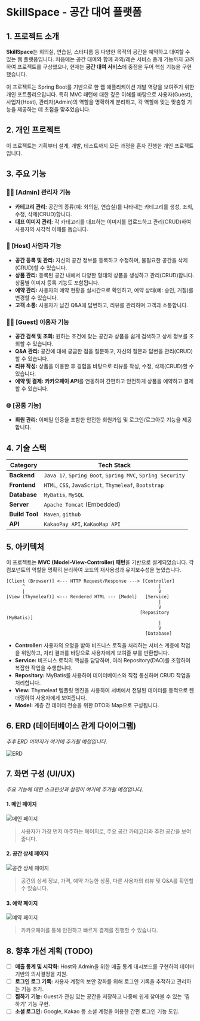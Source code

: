 # SkillSpace - 공간 대여 플랫폼

## 1. 프로젝트 소개

**SkillSpace**는 회의실, 연습실, 스터디룸 등 다양한 목적의 공간을 예약하고 대여할 수 있는 웹 플랫폼입니다. 처음에는 공간 대여와 함께 과외/레슨 서비스 중개 기능까지 고려하여 프로젝트를 구상했으나, 현재는 **공간 대여 서비스**에 중점을 두어 핵심 기능을 구현했습니다.

이 프로젝트는 Spring Boot를 기반으로 한 웹 애플리케이션 개발 역량을 보여주기 위한 개인 포트폴리오입니다. 특히 MVC 패턴에 대한 깊은 이해를 바탕으로 사용자(Guest), 사업자(Host), 관리자(Admin)의 역할을 명확하게 분리하고, 각 역할에 맞는 맞춤형 기능을 제공하는 데 초점을 맞추었습니다.

## 2. 개인 프로젝트
이 프로젝트는 기획부터 설계, 개발, 테스트까지 모든 과정을 혼자 진행한 개인 프로젝트입니다.

## 3. 주요 기능

### 👨‍💼 [Admin] 관리자 기능
- **카테고리 관리:** 공간의 종류(예: 회의실, 연습실)를 나타내는 카테고리를 생성, 조회, 수정, 삭제(CRUD)합니다.
- **대표 이미지 관리:** 각 카테고리를 대표하는 이미지를 업로드하고 관리(CRUD)하여 사용자의 시각적 이해를 돕습니다.

### 🏢 [Host] 사업자 기능
- **공간 등록 및 관리:** 자신의 공간 정보를 등록하고 수정하며, 불필요한 공간을 삭제(CRUD)할 수 있습니다.
- **상품 관리:** 등록된 공간 내에서 다양한 형태의 상품을 생성하고 관리(CRUD)합니다. 상품별 이미지 등록 기능도 포함됩니다.
- **예약 관리:** 사용자의 예약 현황을 실시간으로 확인하고, 예약 상태(예: 승인, 거절)를 변경할 수 있습니다.
- **고객 소통:** 사용자가 남긴 Q&A에 답변하고, 리뷰를 관리하며 고객과 소통합니다.

### 🙋‍♀️ [Guest] 이용자 기능
- **공간 검색 및 조회:** 원하는 조건에 맞는 공간과 상품을 쉽게 검색하고 상세 정보를 조회할 수 있습니다.
- **Q&A 관리:** 공간에 대해 궁금한 점을 질문하고, 자신의 질문과 답변을 관리(CRUD)할 수 있습니다.
- **리뷰 작성:** 상품을 이용한 후 경험을 바탕으로 리뷰를 작성, 수정, 삭제(CRUD)할 수 있습니다.
- **예약 및 결제:** **카카오페이 API**를 연동하여 간편하고 안전하게 상품을 예약하고 결제할 수 있습니다.

### 🌐 [공통 기능]
- **회원 관리:** 이메일 인증을 포함한 안전한 회원가입 및 로그인/로그아웃 기능을 제공합니다.

## 4. 기술 스택

| Category      | Tech Stack                                                     |
|---------------|----------------------------------------------------------------|
| **Backend**   | `Java 17`, `Spring Boot`, `Spring MVC`, `Spring Security`      |
| **Frontend**  | `HTML`, `CSS`, `JavaScript`, `Thymeleaf`, `Bootstrap`          |
| **Database**  | `MyBatis`, `MySQL`                                             |
| **Server**    | `Apache Tomcat` (Embedded)                                     |
| **Build Tool**| `Maven`, `github`                                              |
| **API**       | `KakaoPay API`, `KaKaoMap API`                                 |

## 5. 아키텍처

이 프로젝트는 **MVC (Model-View-Controller) 패턴**을 기반으로 설계되었습니다. 각 컴포넌트의 역할을 명확히 분리하여 코드의 재사용성과 유지보수성을 높였습니다.

```
[Client (Browser)] <--- HTTP Request/Response ---> [Controller]
      ^                                                  |
      |                                                  V
[View (Thymeleaf)] <--- Rendered HTML --- [Model]   [Service]
                                                         |
                                                         V
                                                  [Repository (MyBatis)]
                                                         |
                                                         V
                                                    [Database]
```

- **Controller:** 사용자의 요청을 받아 비즈니스 로직을 처리하는 서비스 계층에 작업을 위임하고, 처리 결과를 바탕으로 사용자에게 보여줄 뷰를 반환합니다.
- **Service:** 비즈니스 로직의 핵심을 담당하며, 여러 Repository(DAO)를 조합하여 복잡한 작업을 수행합니다.
- **Repository:** MyBatis를 사용하여 데이터베이스와 직접 통신하며 CRUD 작업을 처리합니다.
- **View:** Thymeleaf 템플릿 엔진을 사용하여 서버에서 전달된 데이터를 동적으로 렌더링하여 사용자에게 보여줍니다.
- **Model:** 계층 간 데이터 전송을 위한 DTO와 Map으로 구성됩니다.

## 6. ERD (데이터베이스 관계 다이어그램)

*추후 ERD 이미지가 여기에 추가될 예정입니다.*

![ERD](placeholder_for_erd_image.png)

## 7. 화면 구성 (UI/UX)

*주요 기능에 대한 스크린샷과 설명이 여기에 추가될 예정입니다.*

#### 1. 메인 페이지
![메인 페이지](placeholder_for_main_page.png)
> 사용자가 가장 먼저 마주하는 페이지로, 주요 공간 카테고리와 추천 공간을 보여줍니다.

#### 2. 공간 상세 페이지
![공간 상세 페이지](placeholder_for_space_detail.png)
> 공간의 상세 정보, 가격, 예약 가능한 상품, 다른 사용자의 리뷰 및 Q&A를 확인할 수 있습니다.

#### 3. 예약 페이지
![예약 페이지](placeholder_for_reservation_page.png)
> 카카오페이를 통해 안전하고 빠르게 결제를 진행할 수 있습니다.

## 8. 향후 개선 계획 (TODO)

- [ ] **매출 통계 및 시각화:** Host와 Admin을 위한 매출 통계 대시보드를 구현하여 데이터 기반의 의사결정을 지원.
- [ ] **로그인 로그 기록:** 사용자 계정의 보안 강화를 위해 로그인 기록을 추적하고 관리하는 기능 추가.
- [ ] **찜하기 기능:** Guest가 관심 있는 공간을 저장하고 나중에 쉽게 찾아볼 수 있는 '찜하기' 기능 구현.
- [ ] **소셜 로그인:** Google, Kakao 등 소셜 계정을 이용한 간편 로그인 기능 도입.
